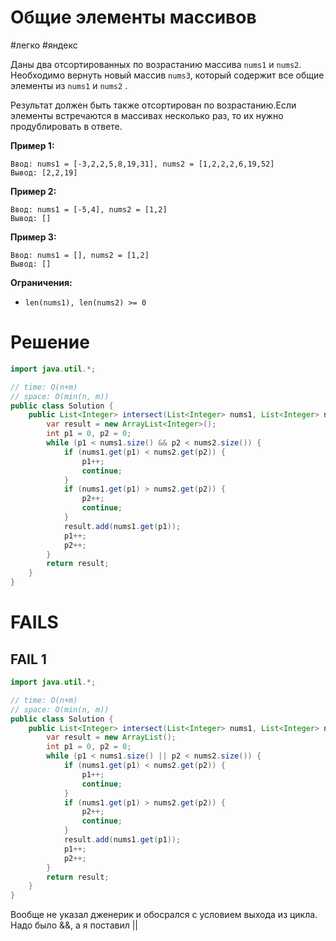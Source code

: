 # Общие элементы массивов

#легко #яндекс

Даны два отсортированных по возрастанию массива `nums1` и `nums2`. Необходимо вернуть новый массив `nums3`, который содержит все общие элементы из `nums1` и `nums2` .

Результат должен быть также отсортирован по возрастанию.Если элементы встречаются в массивах несколько раз, то их нужно продублировать в ответе.

**Пример 1:**  

```
Ввод: nums1 = [-3,2,2,5,8,19,31], nums2 = [1,2,2,2,6,19,52]
Вывод: [2,2,19]
```

**Пример 2:**

```
Ввод: nums1 = [-5,4], nums2 = [1,2]
Вывод: []
```

**Пример 3:**

```
Ввод: nums1 = [], nums2 = [1,2]
Вывод: []
```

**Ограничения:**

- `len(nums1), len(nums2) >= 0`
# Решение

```java
import java.util.*;

// time: O(n+m)
// space: O(min(n, m))
public class Solution {
    public List<Integer> intersect(List<Integer> nums1, List<Integer> nums2) {
        var result = new ArrayList<Integer>();
        int p1 = 0, p2 = 0;
        while (p1 < nums1.size() && p2 < nums2.size()) {
            if (nums1.get(p1) < nums2.get(p2)) {
                p1++;
                continue;
            }
            if (nums1.get(p1) > nums2.get(p2)) {
                p2++;
                continue;
            }
            result.add(nums1.get(p1));
            p1++;
            p2++;
        }
        return result;
    }
}
```

# FAILS

## FAIL 1

```java
import java.util.*;

// time: O(n+m)
// space: O(min(n, m))
public class Solution {
    public List<Integer> intersect(List<Integer> nums1, List<Integer> nums2) {
        var result = new ArrayList();
        int p1 = 0, p2 = 0;
        while (p1 < nums1.size() || p2 < nums2.size()) {
            if (nums1.get(p1) < nums2.get(p2)) {
                p1++;
                continue;
            }
            if (nums1.get(p1) > nums2.get(p2)) {
                p2++;
                continue;
            }
            result.add(nums1.get(p1));
            p1++;
            p2++;
        }
        return result;
    }
}
```

Вообще не указал дженерик и обосрался с условием выхода из цикла. Надо было &&, а я поставил ||